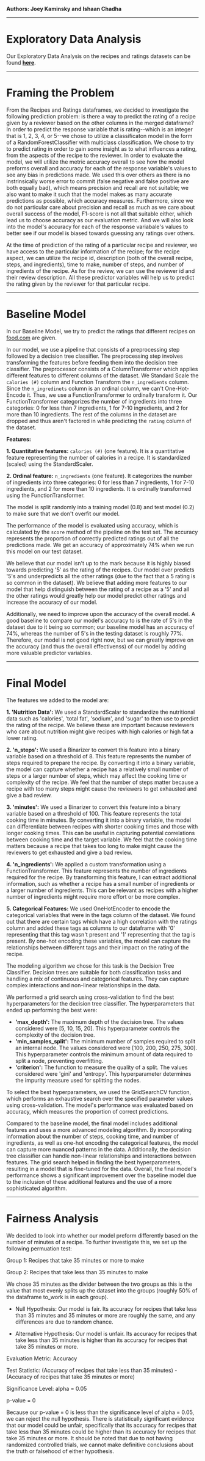 **Authors: Joey Kaminsky and Ishaan Chadha**

___
# Exploratory Data Analysis

Our Exploratory Data Analysis on the recipes and ratings datasets can be found **[here](https://jkaminsky2.github.io/Analysis-of-food.com-Recipes/)**.

---
# Framing the Problem

From the Recipes and Ratings dataframes, we decided to investigate the following prediction problem: is there a way to predict the rating of a recipe given by a reviewer based on the other columns in the merged dataframe? In order to predict the response variable that is rating--which is an integer that is 1, 2, 3, 4, or 5--we chose to utilize a classificaton model in the form of a RandomForestClassifier with multiclass classification. We chose to try to predict rating in order to gain some insight as to what influences a rating, from the aspects of the recipe to the reviewer. In order to evaluate the model, we will utilize the metric accuracy  overall to see how the model preforms overall and accuracy for each of the response variable's values to see any bias in predictions made. We used this over others as there is no instrinsically worse error to commit (false negative and false positive are both equally bad), which means precision and recall are not suitable; we also want to make it such that the model makes as many accurate predictions as possible, which accuracy measures. Furthermore, since we do not particular care about precision and recall as much as we care about overall success of the model, F1-score is not all that suitable either, which lead us to choose accuracy as our evaluation metric. And we will also look into the model's accuracy for each of the response variabale's values to better see if our model is biased towards guessing any ratings over others.

At the time of prediction of the rating of a particular recipe and reviewer, we have access to the particular information of the recipe; for the recipe aspect, we can utilize the recipe id, description (both of the overall recipe, steps, and ingredients), time to make, number of steps, and number of ingredients of the recipe. As for the review, we can use the reviewer id and their review description. All these predictor variables will help us to predict the rating given by the reviewer for that particular recipe.

---
# Baseline Model

In our Baseline Model, we try to predict the ratings that different recipes on [food.com](https://www.food.com) are given.

In our model, we use a pipeline that consists of a preprocessing step followed by a decision tree classifier. The preprocessing step involves transforming the features before feeding them into the decision tree classifier. The preprocessor consists of a ColumnTransformer which applies different features to different columns of the dataset. We Standard Scale the `calories (#)` column and Function Transform the `n_ingredients` column. Since the `n_ingredinets` column is an ordinal column, we can't One-Hot-Encode it. Thus, we use a FunctionTransformer to ordinally transform it. Our FunctionTransformer categorizes the number of ingredients into three categories: 0 for less than 7 ingredients, 1 for 7-10 ingredients, and 2 for more than 10 ingredients. The rest of the columns in the dataset are dropped and thus aren't factored in while predicting the `rating` column of the dataset.

**Features:**

**1. Quantitative features:** `calories (#)` (one feature). It is a quantitative feature representing the number of calories in a recipe. It is standardized (scaled) using the StandardScaler.

**2. Ordinal feature:** `n_ingredients` (one feature). It categorizes the number of ingredients into three categories: 0 for less than 7 ingredients, 1 for 7-10 ingredients, and 2 for more than 10 ingredients. It is ordinally transformed using the FunctionTransformer.

The model is split randomly into a training model (0.8) and test model (0.2) to make sure that we don't overfit our model.

The performance of the model is evaluated using accuracy, which is calculated by the `score` method of the pipeline on the test set. The accuracy represents the proportion of correctly predicted ratings out of all the predictions made. We get an accuracy of approximately 74% when we run this model on our test dataset.

We believe that our model isn't up to the mark because it is highly biased towards predicting '5' as the rating of the recipes. Our model over predicts '5's and underpredicts all the other ratings (due to the fact that a 5 rating is so common in the dataset). We believe that adding more features to our model that help distinguish between the rating of a recipe as a '5' and all the other ratings would greatly help our model predict other ratings and increase the accuracy of our model.

Additionally, we need to improve upon the accuracy of the overall model. A good baseline to compare our model's accuracy to is the rate of 5's in the dataset due to it being so common; our baseline model has an accuracy of 74%, whereas the number of 5's in the testing dataset is roughly 77%. Therefore, our model is not good right now, but we can greatly improve on the accuracy (and thus the overall effectivenss) of our model by adding more valuable predictor variables.

---
# Final Model

The features we added to the model are:

**1. 'Nutrition Data':** We used a StandardScalar to standardize the nutritional data such as 'calories', 'total fat', 'sodium', and 'sugar' to then use to predict the rating of the recipe. We believe these are important because reviewers who care about nutrition might give recipes with high calories or high fat a lower rating.

**2. 'n_steps':** We used a Binarizer to convert this feature into a binary variable based on a threshold of 8. This feature represents the number of steps required to prepare the recipe. By converting it into a binary variable, the model can capture whether a recipe has a relatively small number of steps or a larger number of steps, which may affect the cooking time or complexity of the recipe. We feel that the number of steps matter because a recipe with too many steps might cause the reviewers to get exhausted and give a bad review.

**3. 'minutes':** We used a Binarizer to convert this feature into a binary variable based on a threshold of 100. This feature represents the total cooking time in minutes. By converting it into a binary variable, the model can differentiate between recipes with shorter cooking times and those with longer cooking times. This can be useful in capturing potential correlations between cooking time and the target variable. We feel that the cooking time matters because a recipe that takes too long to make might cause the reviewers to get exhausted and give a bad review.

**4. 'n_ingredients':** We applied a custom transformation using a FunctionTransformer. This feature represents the number of ingredients required for the recipe. By transforming this feature, I can extract additional information, such as whether a recipe has a small number of ingredients or a larger number of ingredients. This can be relevant as recipes with a higher number of ingredients might require more effort or be more complex.

**5. Categorical Features:** We used OneHotEncoder to encode the categorical variables that were in the tags column of the dataset. We found out that there are certain tags which have a high correlation with the ratings column and added these tags as columns to our dataframe with '0' representing that this tag wasn't present and '1' representing that the tag is present. By one-hot encoding these variables, the model can capture the relationships between different tags and their impact on the rating of the recipe.

The modeling algorithm we chose for this task is the Decision Tree Classifier. Decision trees are suitable for both classification tasks and handling a mix of continuous and categorical features. They can capture complex interactions and non-linear relationships in the data. 

We performed a grid search using cross-validation to find the best hyperparameters for the decision tree classifier. The hyperparameters that ended up performing the best were:
- **'max_depth':** The maximum depth of the decision tree. The values considered were [5, 10, 15, 20]. This hyperparameter controls the complexity of the decision tree. 
- **'min_samples_split':** The minimum number of samples required to split an internal node. The values considered were [100, 200, 250, 275, 300]. This hyperparameter controls the minimum amount of data required to split a node, preventing overfitting.
- **'criterion':** The function to measure the quality of a split. The values considered were 'gini' and 'entropy'. This hyperparameter determines the impurity measure used for splitting the nodes.

To select the best hyperparameters, we used the GridSearchCV function, which performs an exhaustive search over the specified parameter values using cross-validation. The model's performance was evaluated based on accuracy, which measures the proportion of correct predictions.

Compared to the baseline model, the final model includes additional features and uses a more advanced modeling algorithm. By incorporating information about the number of steps, cooking time, and number of ingredients, as well as one-hot encoding the categorical features, the model can capture more nuanced patterns in the data. Additionally, the decision tree classifier can handle non-linear relationships and interactions between features. The grid search helped in finding the best hyperparameters, resulting in a model that is fine-tuned for the data. Overall, the final model's performance shows a significant improvement over the baseline model due to the inclusion of these additional features and the use of a more sophisticated algorithm.

---

# Fairness Analysis


We decided to look into whether our model preform differently based on the number of minutes of a recipe. To further investigate this, we set up the following permuation test:


Group 1: Recipes that take 35 minutes or more to make

Group 2: Recipes that take less than 35 minutes to make

We chose 35 minutes as the divider between the two groups as this is the value that most evenly splits up the dataset into the groups (roughly 50% of the dataframe to_work is in each group).

- Null Hypothesis: Our model is fair. Its accuracy for recipes that take less than 35 minutes and 35 minutes or more are roughly the same, and any differences are due to random chance.

- Alternative Hypothesis: Our model is unfair. Its accuracy for recipes that take less than 35 minutes is higher than its accuracy for recipes that take 35 minutes or more.

Evaluation Metric: Accuracy

Test Statistic: (Accuracy of recipes that take less than 35 minutes) - (Accuracy of recipes that take 35 minutes or more)

Significance Level: alpha = 0.05

p-value = 0

Because our p-value = 0 is less than the significance level of alpha = 0.05, we can reject the null hypothesis. There is statistically significant evidence that our model could be unfair, specifically that its accuracy for recipes that take less than 35 minutes could be higher than its accuracy for recipes that take 35 minutes or more. It should be noted that due to not having randomized controlled trials, we cannot make definitive conclusions about the truth or falsehood of either hypothesis.
